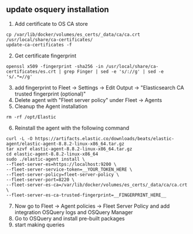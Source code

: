 ## update osquery installation

1. Add certificate to OS CA store
```shell
cp /var/lib/docker/volumes/es_certs/_data/ca/ca.crt /usr/local/share/ca-certificates/
update-ca-certificates -f
```
2. Get certificate fingerprint
```shell
openssl x509 -fingerprint -sha256 -in /usr/local/share/ca-certificates/es.crt | grep Finger | sed -e 's/://g' | sed -e 's/.*=//g'
```
3. add fingerprint to Fleet -> Settings -> Edit Output -> "Elasticsearch CA trusted fingerprint (optional)"
4. Delete agent with "Fleet server policy" under Fleet -> Agents
5. Cleanup the Agent installation
```shell
rm -rf /opt/Elastic
```
6. Reinstall the agent with the following command
```shell
curl -L -O https://artifacts.elastic.co/downloads/beats/elastic-agent/elastic-agent-8.8.2-linux-x86_64.tar.gz
tar xzvf elastic-agent-8.8.2-linux-x86_64.tar.gz
cd elastic-agent-8.8.2-linux-x86_64
sudo ./elastic-agent install \
--fleet-server-es=https://localhost:9200 \
--fleet-server-service-token=__YOUR_TOKEN_HERE \
--fleet-server-policy=fleet-server-policy \
--fleet-server-port=8220 \
--fleet-server-es-ca=/var/lib/docker/volumes/es_certs/_data/ca/ca.crt \
--fleet-server-es-ca-trusted-fingerprint=__FINGERPRINT_HERE__
```

7. Now go to Fleet -> Agent policies -> Fleet Server Policy and add integration OSQuery logs and OSQuery Manager
8. Go to OSQuery and install pre-built packages
9. start making queries